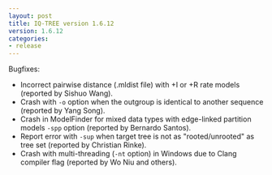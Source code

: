 ```yaml
---
layout: post
title: IQ-TREE version 1.6.12
version: 1.6.12
categories: 
- release
---
```


Bugfixes:

* Incorrect pairwise distance (.mldist file) with +I or +R rate models (reported by Sishuo Wang).
* Crash with `-o` option when the outgroup is identical to another sequence (reported by Yang Song).
* Crash in ModelFinder for mixed data types with edge-linked partition models `-spp` option (reported by Bernardo Santos).
* Report error with `-sup` when target tree is not as "rooted/unrooted" as tree set (reported by Christian Rinke).
* Crash with multi-threading (`-nt` option) in Windows due to Clang compiler flag (reported by Wo Niu and others).

